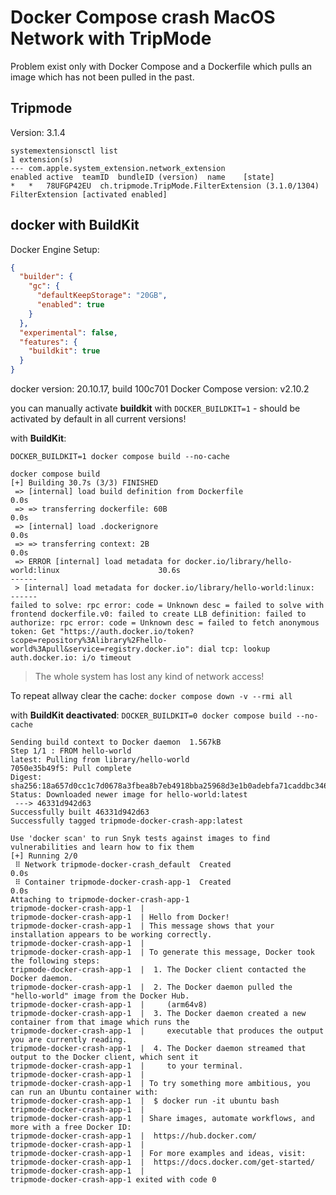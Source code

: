# Docker Compose crash MacOS Network with TripMode

Problem exist only with Docker Compose and a Dockerfile which pulls an image which has not been pulled in the past.

## Tripmode

Version: 3.1.4

```
systemextensionsctl list
1 extension(s)
--- com.apple.system_extension.network_extension
enabled	active	teamID	bundleID (version)	name	[state]
*	*	78UFGP42EU	ch.tripmode.TripMode.FilterExtension (3.1.0/1304)	FilterExtension	[activated enabled]
```

## docker with BuildKit

Docker Engine Setup:
```json
{
  "builder": {
    "gc": {
      "defaultKeepStorage": "20GB",
      "enabled": true
    }
  },
  "experimental": false,
  "features": {
    "buildkit": true
  }
}
```

docker version: 20.10.17, build 100c701
Docker Compose version: v2.10.2

you can manually activate **buildkit** with `DOCKER_BUILDKIT=1` - should be activated by default in all current versions!

with **BuildKit**:

`DOCKER_BUILDKIT=1 docker compose build --no-cache`

```
docker compose build           
[+] Building 30.7s (3/3) FINISHED                                                                     
 => [internal] load build definition from Dockerfile                                             0.0s
 => => transferring dockerfile: 60B                                                              0.0s
 => [internal] load .dockerignore                                                                0.0s
 => => transferring context: 2B                                                                  0.0s
 => ERROR [internal] load metadata for docker.io/library/hello-world:linux                      30.6s
------
 > [internal] load metadata for docker.io/library/hello-world:linux:
------
failed to solve: rpc error: code = Unknown desc = failed to solve with frontend dockerfile.v0: failed to create LLB definition: failed to authorize: rpc error: code = Unknown desc = failed to fetch anonymous token: Get "https://auth.docker.io/token?scope=repository%3Alibrary%2Fhello-world%3Apull&service=registry.docker.io": dial tcp: lookup auth.docker.io: i/o timeout
```

> The whole system has lost any kind of network access!

To repeat allway clear the cache: `docker compose down -v --rmi all`


with **BuildKit deactivated**:
`DOCKER_BUILDKIT=0 docker compose build --no-cache`

```
Sending build context to Docker daemon  1.567kB
Step 1/1 : FROM hello-world
latest: Pulling from library/hello-world
7050e35b49f5: Pull complete 
Digest: sha256:18a657d0cc1c7d0678a3fbea8b7eb4918bba25968d3e1b0adebfa71caddbc346
Status: Downloaded newer image for hello-world:latest
 ---> 46331d942d63
Successfully built 46331d942d63
Successfully tagged tripmode-docker-crash-app:latest

Use 'docker scan' to run Snyk tests against images to find vulnerabilities and learn how to fix them
[+] Running 2/0
 ⠿ Network tripmode-docker-crash_default  Created                                                0.0s
 ⠿ Container tripmode-docker-crash-app-1  Created                                                0.0s
Attaching to tripmode-docker-crash-app-1
tripmode-docker-crash-app-1  | 
tripmode-docker-crash-app-1  | Hello from Docker!
tripmode-docker-crash-app-1  | This message shows that your installation appears to be working correctly.
tripmode-docker-crash-app-1  | 
tripmode-docker-crash-app-1  | To generate this message, Docker took the following steps:
tripmode-docker-crash-app-1  |  1. The Docker client contacted the Docker daemon.
tripmode-docker-crash-app-1  |  2. The Docker daemon pulled the "hello-world" image from the Docker Hub.
tripmode-docker-crash-app-1  |     (arm64v8)
tripmode-docker-crash-app-1  |  3. The Docker daemon created a new container from that image which runs the
tripmode-docker-crash-app-1  |     executable that produces the output you are currently reading.
tripmode-docker-crash-app-1  |  4. The Docker daemon streamed that output to the Docker client, which sent it
tripmode-docker-crash-app-1  |     to your terminal.
tripmode-docker-crash-app-1  | 
tripmode-docker-crash-app-1  | To try something more ambitious, you can run an Ubuntu container with:
tripmode-docker-crash-app-1  |  $ docker run -it ubuntu bash
tripmode-docker-crash-app-1  | 
tripmode-docker-crash-app-1  | Share images, automate workflows, and more with a free Docker ID:
tripmode-docker-crash-app-1  |  https://hub.docker.com/
tripmode-docker-crash-app-1  | 
tripmode-docker-crash-app-1  | For more examples and ideas, visit:
tripmode-docker-crash-app-1  |  https://docs.docker.com/get-started/
tripmode-docker-crash-app-1  | 
tripmode-docker-crash-app-1 exited with code 0
```

